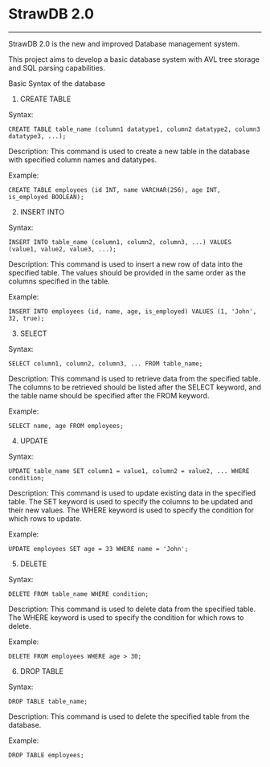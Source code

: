# StrawDB 2.0
-------
StrawDB 2.0 is the new and improved Database management system. 

This project aims to develop a basic database system with AVL tree storage and SQL parsing capabilities.


Basic Syntax of the database

1. CREATE TABLE

Syntax: 
```
CREATE TABLE table_name (column1 datatype1, column2 datatype2, column3 datatype3, ...);
```

Description:
This command is used to create a new table in the database with specified column names and datatypes.

Example:
```
CREATE TABLE employees (id INT, name VARCHAR(256), age INT, is_employed BOOLEAN);
```

2. INSERT INTO

Syntax:
```
INSERT INTO table_name (column1, column2, column3, ...) VALUES (value1, value2, value3, ...);
```

Description:
This command is used to insert a new row of data into the specified table. The values should be provided in the same order as the columns specified in the table.

Example:
```
INSERT INTO employees (id, name, age, is_employed) VALUES (1, 'John', 32, true);
```

3. SELECT

Syntax:
```
SELECT column1, column2, column3, ... FROM table_name;
```

Description:
This command is used to retrieve data from the specified table. The columns to be retrieved should be listed after the SELECT keyword, and the table name should be specified after the FROM keyword.

Example:
```
SELECT name, age FROM employees;
```

4. UPDATE

Syntax:
```
UPDATE table_name SET column1 = value1, column2 = value2, ... WHERE condition;
```

Description:
This command is used to update existing data in the specified table. The SET keyword is used to specify the columns to be updated and their new values. The WHERE keyword is used to specify the condition for which rows to update.

Example:
```
UPDATE employees SET age = 33 WHERE name = 'John';
```

5. DELETE

Syntax:
```
DELETE FROM table_name WHERE condition;
```

Description:
This command is used to delete data from the specified table. The WHERE keyword is used to specify the condition for which rows to delete.

Example:
```
DELETE FROM employees WHERE age > 30;
```

6. DROP TABLE

Syntax:
```
DROP TABLE table_name;
```

Description:
This command is used to delete the specified table from the database.

Example:
```
DROP TABLE employees;
```
